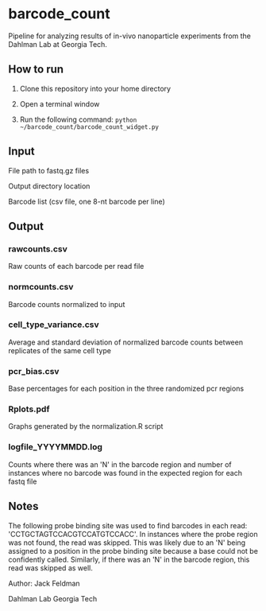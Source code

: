 # barcode_count
Pipeline for analyzing results of in-vivo nanoparticle experiments from the Dahlman Lab at Georgia Tech.

## How to run

1. Clone this repository into your home directory

2. Open a terminal window

3. Run the following command: `python ~/barcode_count/barcode_count_widget.py`

## Input
File path to fastq.gz files

Output directory location

Barcode list (csv file, one 8-nt barcode per line)

## Output 

### rawcounts.csv

Raw counts of each barcode per read file

### normcounts.csv

Barcode counts normalized to input

### cell_type_variance.csv

Average and standard deviation of normalized barcode counts between replicates of the same cell type

### pcr_bias.csv

Base percentages for each position in the three randomized pcr regions

### Rplots.pdf

Graphs generated by the normalization.R script

### logfile_YYYYMMDD.log

Counts where there was an 'N' in the barcode region and number of instances where no barcode was found in the expected region for each fastq file

## Notes

The following probe binding site was used to find barcodes in each read: 'CCTGCTAGTCCACGTCCATGTCCACC'. In instances where the probe region was not found, the read was skipped. This was likely due to an 'N' being assigned to a position in the probe binding site because a base could not be confidently called. Similarly, if there was an 'N' in the barcode region, this read was skipped as well. 


Author: Jack Feldman

Dahlman Lab Georgia Tech
